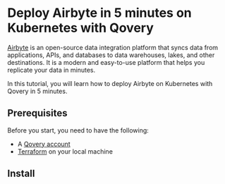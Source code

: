# Deploy Airbyte in 5 minutes on Kubernetes with Qovery

[Airbyte](https://www.airbyte.com) is an open-source data integration platform that syncs data from applications, APIs, and databases to data warehouses, lakes, and other destinations. It is a modern and easy-to-use platform that helps you replicate your data in minutes.

In this tutorial, you will learn how to deploy Airbyte on Kubernetes with Qovery in 5 minutes.

## Prerequisites

Before you start, you need to have the following:

- A [Qovery account](https://console.qovery.com)
- [Terraform](https://developer.hashicorp.com/terraform/tutorials/aws-get-started/install-cli) on your local machine

## Install

